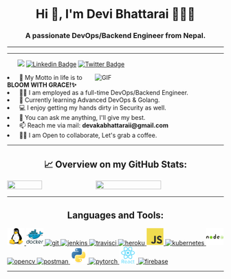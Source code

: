 <h1 align="center">Hi 👋, I'm Devi Bhattarai 👩‍💻🚀</h1>
<h3 align="center">A passionate DevOps/Backend Engineer from Nepal. </h3>

-----------------------------------------------------------------------------
 
<hr>
<p>

 &nbsp;  &nbsp;  &nbsp; ![](https://visitor-badge.glitch.me/badge?page_id=devibhattaraii.devibhattaraii) [![Linkedin Badge](https://img.shields.io/badge/-LinkedIn-0e76a8?style=flat-square&logo=Linkedin&logoColor=white)](https://linkedin.com/in/devibhattaraii)
[![Twitter Badge](https://img.shields.io/badge/-Twitter-00acee?style=flat-square&logo=Twitter&logoColor=white)](https://twitter.com/devibhattaraii)

<p>

<!-- I love solving problems working on impactful projects that deliver quality to company's products.  -->

<img align="right" alt="GIF" src="devops.png" width="300" height="" />
<p align="center">
  <li>  &nbsp; 💞️ My Motto in life is to <b>BLOOM WITH GRACE!✨</b>
  <li> &nbsp;  👨‍💻 I am employed as a full-time DevOps/Backend Engineer.
  <li>  &nbsp; 🚀 Currently learning Advanced DevOps & Golang. 
  <li> &nbsp; 💻 I enjoy getting my hands dirty in Security as well.
  <li> &nbsp;  💬 You can ask me anything, I'll give my best.
  <li> &nbsp; 📫 Reach me via mail: <b>devakabhattaraii@gmail.com</b>
  <li> &nbsp;  👨‍💻 I am Open to collaborate, Let's grab a coffee.
</p>

<!-- [![GitHub Streak](https://github-readme-streak-stats.herokuapp.com?user=devibhattaraii&date_format=M%20j%5B%2C%20Y%5D)](https://git.io/streak-stats)
 -->
<hr>

<h2 align="center"> 📈 Overview on my GitHub Stats: </h2>

<p>
  <img height="50%" width="40%" src="https://github-readme-stats.vercel.app/api/top-langs/?username=devibhattaraii&exclude_repo=KNN-Image-Classification&show_icons=true&hide_border=true&layout=compact&langs_count=8"/>
  <img height="50%" width="55%" src="https://github-readme-stats.vercel.app/api?username=devibhattaraii&show_icons=true&hide_border=true&&count_private=true&include_all_commits=true" />
</p>
<hr>

<h2 align="center">Languages and Tools: </h2>
<p align="left"><a href="https://www.linux.org/" target="_blank" rel="noreferrer"> <img src="https://raw.githubusercontent.com/devicons/devicon/master/icons/linux/linux-original.svg" alt="linux" width="40" height="40"/> </a>   <a href="https://www.docker.com/" target="_blank" rel="noreferrer"> <img src="https://raw.githubusercontent.com/devicons/devicon/master/icons/docker/docker-original-wordmark.svg" alt="docker" width="40" height="40"/> </a> <a href="https://git-scm.com/" target="_blank" rel="noreferrer"> <img src="https://www.vectorlogo.zone/logos/git-scm/git-scm-icon.svg" alt="git" width="40" height="40"/> </a> <a href="https://www.jenkins.io" target="_blank" rel="noreferrer"> <img src="https://www.vectorlogo.zone/logos/jenkins/jenkins-icon.svg" alt="jenkins" width="40" height="40"/> </a><a href="https://travis-ci.org" target="_blank" rel="noreferrer"> <img src="https://www.vectorlogo.zone/logos/travis-ci/travis-ci-icon.svg" alt="travisci" width="40" height="40"/> </a> <a href="https://heroku.com" target="_blank" rel="noreferrer"> <img src="https://www.vectorlogo.zone/logos/heroku/heroku-icon.svg" alt="heroku" width="40" height="40"/> </a> <a href="https://developer.mozilla.org/en-US/docs/Web/JavaScript" target="_blank" rel="noreferrer"> <img src="https://raw.githubusercontent.com/devicons/devicon/master/icons/javascript/javascript-original.svg" alt="javascript" width="40" height="40"/> </a>  <a href="https://kubernetes.io" target="_blank" rel="noreferrer"> <img src="https://www.vectorlogo.zone/logos/kubernetes/kubernetes-icon.svg" alt="kubernetes" width="40" height="40"/> </a> <a href="https://nodejs.org" target="_blank" rel="noreferrer"> <img src="https://raw.githubusercontent.com/devicons/devicon/master/icons/nodejs/nodejs-original-wordmark.svg" alt="nodejs" width="40" height="40"/> </a> <a href="https://opencv.org/" target="_blank" rel="noreferrer"> <img src="https://www.vectorlogo.zone/logos/opencv/opencv-icon.svg" alt="opencv" width="40" height="40"/> </a> <a href="https://postman.com" target="_blank" rel="noreferrer"> <img src="https://www.vectorlogo.zone/logos/getpostman/getpostman-icon.svg" alt="postman" width="40" height="40"/> </a> <a href="https://www.python.org" target="_blank" rel="noreferrer"> <img src="https://raw.githubusercontent.com/devicons/devicon/master/icons/python/python-original.svg" alt="python" width="40" height="40"/> </a> <a href="https://pytorch.org/" target="_blank" rel="noreferrer"> <img src="https://www.vectorlogo.zone/logos/pytorch/pytorch-icon.svg" alt="pytorch" width="40" height="40"/> </a> <a href="https://reactjs.org/" target="_blank" rel="noreferrer"> <img src="https://raw.githubusercontent.com/devicons/devicon/master/icons/react/react-original-wordmark.svg" alt="react" width="40" height="40"/> </a> 
<a href="https://firebase.google.com/" target="_blank" rel="noreferrer"> <img src="https://www.vectorlogo.zone/logos/firebase/firebase-icon.svg" alt="firebase" width="40" height="40"/> </a>
</p>
<hr>
